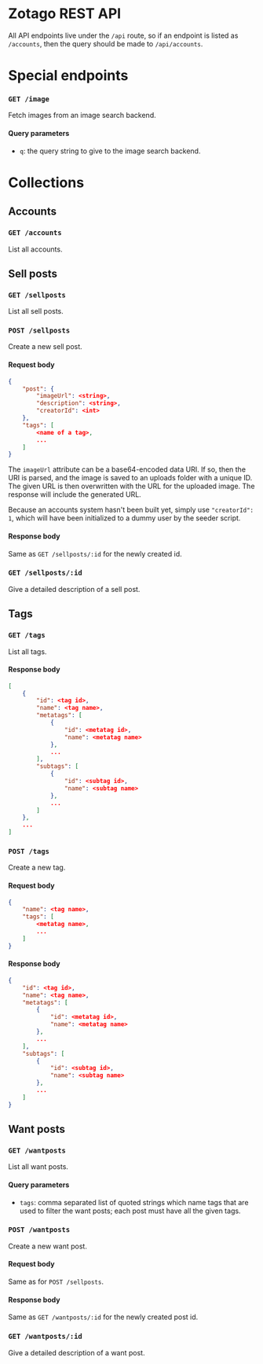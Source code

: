 Zotago REST API
===============

All API endpoints live under the `/api` route, so if an endpoint is listed as
`/accounts`, then the query should be made to `/api/accounts`.

Special endpoints
=================

### `GET /image`

Fetch images from an image search backend.

#### Query parameters

* `q`: the query string to give to the image search backend.

Collections
===========

Accounts
--------

### `GET /accounts`

List all accounts.

Sell posts
----------

### `GET /sellposts`

List all sell posts.

### `POST /sellposts`

Create a new sell post.

#### Request body

```json
{
    "post": {
        "imageUrl": <string>,
        "description": <string>,
        "creatorId": <int>
    },
    "tags": [
        <name of a tag>,
        ...
    ]
}
```

The `imageUrl` attribute can be a base64-encoded data URI. If so, then the URI
is parsed, and the image is saved to an uploads folder with a unique ID. The
given URL is then overwritten with the URL for the uploaded image. The response
will include the generated URL.

Because an accounts system hasn't been built yet, simply use `"creatorId": 1`,
which will have been initialized to a dummy user by the seeder script.

#### Response body

Same as `GET /sellposts/:id` for the newly created id.

### `GET /sellposts/:id`

Give a detailed description of a sell post.

Tags
----

### `GET /tags`

List all tags.

#### Response body

```json
[
    {
        "id": <tag id>,
        "name": <tag name>,
        "metatags": [
            {
                "id": <metatag id>,
                "name": <metatag name>
            },
            ...
        ],
        "subtags": [
            {
                "id": <subtag id>,
                "name": <subtag name>
            },
            ...
        ]
    },
    ...
]
```

### `POST /tags`

Create a new tag.

#### Request body

```json
{
    "name": <tag name>,
    "tags": [
        <metatag name>,
        ...
    ]
}
```

#### Response body

```json
{
    "id": <tag id>,
    "name": <tag name>,
    "metatags": [
        {
            "id": <metatag id>,
            "name": <metatag name>
        },
        ...
    ],
    "subtags": [
        {
            "id": <subtag id>,
            "name": <subtag name>
        },
        ...
    ]
}
```

Want posts
----------

### `GET /wantposts`

List all want posts.

#### Query parameters

* `tags`: comma separated list of quoted strings which name tags that are used
to filter the want posts; each post must have all the given tags.

### `POST /wantposts`

Create a new want post.

#### Request body

Same as for `POST /sellposts`.

#### Response body

Same as `GET /wantposts/:id` for the newly created post id.

### `GET /wantposts/:id`

Give a detailed description of a want post.
